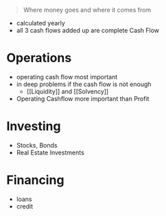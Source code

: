 > Where money goes and where it comes from

- calculated yearly
- all 3 cash flows added up are complete Cash Flow
# Operations
- operating cash flow most important
- in deep problems if the cash flow is not enough
	- [[Liquidity]] and [[Solvency]] 
- Operating Cashflow more important than Profit
# Investing
- Stocks, Bonds
- Real Estate Investments
# Financing 
- loans
- credit